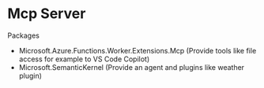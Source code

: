 # Mcp Server

Packages
* Microsoft.Azure.Functions.Worker.Extensions.Mcp (Provide tools like file access for example to VS Code Copilot)
* Microsoft.SemanticKernel (Provide an agent and plugins like weather plugin)


